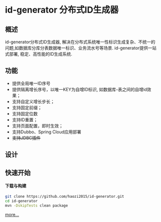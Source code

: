 # id-generator 分布式ID生成器

## 概述
id-generator分布式ID生成器, 解决在分布式系统唯一性标识生成复杂、不统一的问题,如数据库分库分表数据唯一标识、业务流水号等场景. id-generator提供一站式部署, 稳定、高性能的ID生成系统.
## 功能
+ 提供全局唯一ID序号
+ 提供隔离增长序号，以唯一KEY为自增ID标识, 如数据库-表之间的自增id效果；
+ 支持自定义增长步长；
+ 支持固定前缀；
+ 支持固定位数
+ 支持ID重置；
+ 支持页面配置，即时生效； 
+ 支持Dubbo、Spring Cloud应用部署
+ ~~支持JDBC插件~~

## 设计

## 快速开始
#### 下载与构建
```bash
git clone https://github.com/haozi2015/id-generator.git
cd id-generator
mvn -DskipTests clean package
```
[more...](./docs/quick-start.md)
